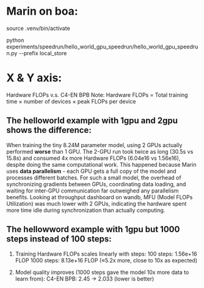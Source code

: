 # Marin on boa:
source .venv/bin/activate

python experiments/speedrun/hello_world_gpu_speedrun/hello_world_gpu_speedrun.py --prefix local_store


# X & Y axis:
Hardware FLOPs v.s. C4-EN BPB
Note: Hardware FLOPs = Total training time × number of devices × peak FLOPs per device


## The helloworld example with 1gpu and 2gpu shows the difference:

When training the tiny 8.24M parameter model, using 2 GPUs actually performed **worse** than 1 GPU. The 2-GPU run took twice as long (30.5s vs 15.8s) and consumed 4x more Hardware FLOPs (6.04e16 vs 1.56e16), despite doing the same computational work. This happened because Marin uses **data parallelism** - each GPU gets a full copy of the model and processes different batches. For such a small model, the overhead of synchronizing gradients between GPUs, coordinating data loading, and waiting for inter-GPU communication far outweighed any parallelism benefits. Looking at throughput dashboard on wandb, MFU (Model FLOPs Utilization) was much lower with 2 GPUs, indicating the hardware spent more time idle during synchronization than actually computing.

## The hellowword example with 1gpu but 1000 steps instead of 100 steps:
1. Training Hardware FLOPs scales linearly with steps:
100 steps: 1.56e+16 FLOP
1000 steps: 8.13e+16 FLOP (≈5.2x more, close to 10x as expected)

2. Model quality improves (1000 steps gave the model 10x more data to learn from):
C4-EN BPB: 2.45 → 2.033 (lower is better)